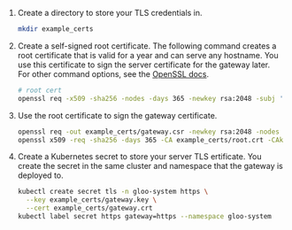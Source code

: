 1. Create a directory to store your TLS credentials in. 
   ```sh
   mkdir example_certs
   ```

2. Create a self-signed root certificate. The following command creates a root certificate that is valid for a year and can serve any hostname. You use this certificate to sign the server certificate for the gateway later. For other command options, see the [OpenSSL docs](https://www.openssl.org/docs/manmaster/man1/openssl-req.html).
   ```sh
   # root cert
   openssl req -x509 -sha256 -nodes -days 365 -newkey rsa:2048 -subj '/O=any domain/CN=*' -keyout example_certs/root.key -out example_certs/root.crt
   ```

3. Use the root certificate to sign the gateway certificate.
   ```sh
   openssl req -out example_certs/gateway.csr -newkey rsa:2048 -nodes -keyout example_certs/gateway.key -subj "/CN=*/O=any domain"
   openssl x509 -req -sha256 -days 365 -CA example_certs/root.crt -CAkey example_certs/root.key -set_serial 0 -in example_certs/gateway.csr -out example_certs/gateway.crt
   ```

4. Create a Kubernetes secret to store your server TLS ertificate. You create the secret in the same cluster and namespace that the gateway is deployed to.
   ```sh
   kubectl create secret tls -n gloo-system https \
     --key example_certs/gateway.key \
     --cert example_certs/gateway.crt
   kubectl label secret https gateway=https --namespace gloo-system
   ```